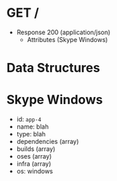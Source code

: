 # GET /
+ Response 200 (application/json)
    + Attributes (Skype Windows)

# Data Structures

# Skype Windows

- id: `app-4`
- name: blah
- type: blah
- dependencies (array)
- builds (array)
- oses (array)
- infra (array)
- os: windows
